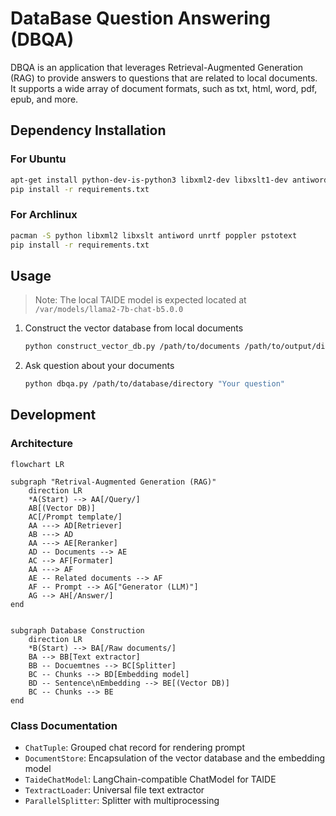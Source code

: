 DataBase Question Answering (DBQA)
===
DBQA is an application that leverages Retrieval-Augmented Generation (RAG) to provide answers to questions that are related to local documents.  
It supports a wide array of document formats, such as txt, html, word, pdf, epub, and more.
## Dependency Installation
### For Ubuntu

```bash
apt-get install python-dev-is-python3 libxml2-dev libxslt1-dev antiword unrtf poppler-utils pstotext
pip install -r requirements.txt
```

### For Archlinux

```bash
pacman -S python libxml2 libxslt antiword unrtf poppler pstotext
pip install -r requirements.txt
```

## Usage

> Note: The local TAIDE model is expected located at `/var/models/llama2-7b-chat-b5.0.0`

1. Construct the vector database from local documents
    ```bash
    python construct_vector_db.py /path/to/documents /path/to/output/directory
    ```
2. Ask question about your documents
    ```bash
    python dbqa.py /path/to/database/directory "Your question"
    ```

## Development

### Architecture
```mermaid
flowchart LR

subgraph "Retrival-Augmented Generation (RAG)"
    direction LR
    *A(Start) --> AA[/Query/]
    AB[(Vector DB)]
    AC[/Prompt template/]
    AA ---> AD[Retriever]
    AB ---> AD
    AA ---> AE[Reranker]
    AD -- Documents --> AE
    AC --> AF[Formater]
    AA ---> AF
    AE -- Related documents --> AF
    AF -- Prompt --> AG["Generator (LLM)"]
    AG --> AH[/Answer/]
end


subgraph Database Construction
    direction LR
    *B(Start) --> BA[/Raw documents/]
    BA --> BB[Text extractor]
    BB -- Docuemtnes --> BC[Splitter]
    BC -- Chunks --> BD[Embedding model] 
    BD -- Sentence\nEmbedding --> BE[(Vector DB)]
    BC -- Chunks --> BE 
end
```

### Class Documentation
- `ChatTuple`: Grouped chat record for rendering prompt
- `DocumentStore`: Encapsulation of the vector database and the embedding model
- `TaideChatModel`: LangChain-compatible ChatModel for TAIDE
- `TextractLoader`: Universal file text extractor
- `ParallelSplitter`: Splitter with multiprocessing
